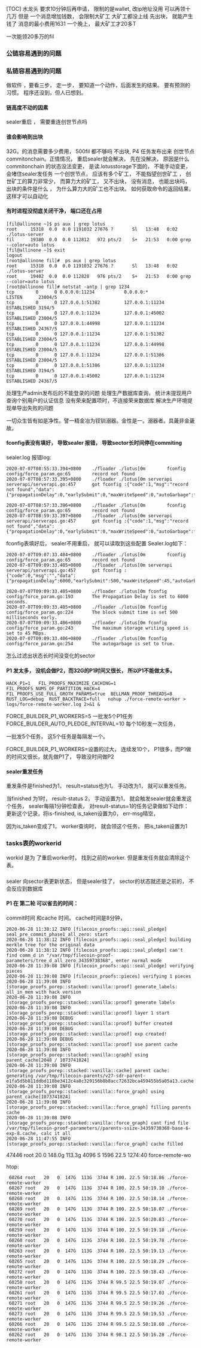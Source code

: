 [TOC]
水龙头 要求10分钟后再申请，
限制的是wallet, 改ip地址没用
可以再领十几万
但是 
一个消息增加钱数， 会限制大矿工 
大矿工都没上线
先出块， 就能产生钱了
消息的最小费用1631
一个晚上， 最大矿工才20多T

一次能领20多万的fil

### 公链容易遇到的问题

### 私链容易遇到的问题

做软件 ，要看三步， 走一步， 要知道一个动作，后面发生的结果。 要有预测的习惯。 程序还没到，但人已想到。

####   链高度不动的因素
sealer重启 ， 需要重连创世节点吗


####  谁会影响到出块

32G。的消息需要多少费用， 500fil 都不够吗
不出块, P4 任务发布出来
创世节点
commitonchain。正情情况， 重启sealer就会解决， 先在没解决， 原因是什么
commitonchain 的状态没法变更，  是读.lotusstorage下面的， 不能手动变更， 会堵住sealer发任务
一个创世节点， 应该有多个矿工， 不能指望创世矿工 ， 创世矿工的算力非常少， 而算力大的矿工， 又不出块， 
没有消息， 也能出块吗， 出块的条件是什么 ， 为什么算力大的矿工也不出块。 
如何获取命令的返回结果， 这样才可以自动化



#### 有时进程没彻底关闭干净， 端口还在占用
```
[fil@allinone ~]$ ps aux | grep lotus
root     15318  0.0  0.0 1191032 27676 ?       Sl   13:48   0:02 ./lotus-server
fil      19380  0.0  0.0 112812   972 pts/2    S+   21:53   0:00 grep --color=auto lotus
[fil@allinone ~]$ exit
logout
[root@allinone fil]#  ps aux | grep lotus
root     15318  0.0  0.0 1191032 27676 ?       Sl   13:48   0:02 ./lotus-server
root     19402  0.0  0.0 112828   976 pts/2    S+   21:53   0:00 grep --color=auto lotus
[root@allinone fil]# netstat -antp | grep 1234
tcp        0      0 0.0.0.0:11234           0.0.0.0:*               LISTEN      23004/5
tcp        0      0 127.0.0.1:51382         127.0.0.1:11234         ESTABLISHED 3194/5
tcp        0      0 127.0.0.1:11234         127.0.0.1:45002         ESTABLISHED 23004/5
tcp        0      0 127.0.0.1:44998         127.0.0.1:11234         ESTABLISHED 24367/5
tcp        0      0 127.0.0.1:11234         127.0.0.1:51382         ESTABLISHED 23004/5
tcp        0      0 127.0.0.1:11234         127.0.0.1:44998         ESTABLISHED 23004/5
tcp        0      0 127.0.0.1:11234         127.0.0.1:51386         ESTABLISHED 23004/5
tcp        0      0 127.0.0.1:51386         127.0.0.1:11234         ESTABLISHED 3194/5
tcp        0      0 127.0.0.1:45002         127.0.0.1:11234         ESTABLISHED 24367/5
```
处理生产admin发布后的不能登录的问题
处理生产数据库查询， 统计未提现用户
查询个别用户的认证信息
没有荣来配置项时，不连接荣来数据库
解决生产环境提现单导出失败的问题


一切众生皆有如是净性。譬一精金冶为钗钏溺器。金性是一。溺器者。具薉非金薉故。
#### fconfig表没有填好， 导致sealer 报错， 导致sector长时间停在commiting
sealer.log 报错log:
```
2020-07-07T08:55:33.394+0800    ./floader ./lotus[0m        fconfig config/force_param.go:65        record not found
2020-07-07T08:57:33.395+0800    ./floader ./lotus[0m serverapi       serverapi/serverapi.go:457      got fconfig :{"code":1,"msg":"record not found","data":{"propagationDelay":0,"earlySubmit":0,"maxWriteSpeed":0,"autoGarbage":false}}

2020-07-07T08:57:33.396+0800    ./floader ./lotus[0m        fconfig config/force_param.go:65        record not found
2020-07-07T08:59:33.397+0800    ./floader ./lotus[0m serverapi       serverapi/serverapi.go:457      got fconfig :{"code":1,"msg":"record not found","data":{"propagationDelay":0,"earlySubmit":0,"maxWriteSpeed":0,"autoGarbage":false}}
```
fconfig表填好后， sealer不用重启， 就可以读取到这些配置
Sealer.log如下：
```
2020-07-07T09:07:33.404+0800    ./floader ./lotus[0m        fconfig config/force_param.go:65        record not found
2020-07-07T09:09:33.405+0800    ./floader ./lotus[0m serverapi       serverapi/serverapi.go:457      got fconfig :{"code":0,"msg":"","data":{"propagationDelay":6000,"earlySubmit":500,"maxWriteSpeed":45,"autoGarbage":true}}

2020-07-07T09:09:33.405+0800    ./floader ./lotus[0m fconfig config/force_param.go:193       The Propagation Delay is set to 6000 seconds.
2020-07-07T09:09:33.405+0800    ./floader ./lotus[0m fconfig config/force_param.go:224       The block submit time is set 500 milliseconds early.
2020-07-07T09:09:33.406+0800    ./floader ./lotus[0m fconfig config/force_param.go:243       The maximum storage writing speed is set to 45 MBps.
2020-07-07T09:09:33.406+0800    ./floader ./lotus[0m fconfig config/force_param.go:254       The autogarbage is set to true.

```


怎么过滤出状态长时间没变化的sector

#### P1 发太多， 没机会做P2，而32G的P1时间又很长， 所以P1不能做太多。 

```
HACK_P1=1   FIL_PROOFS_MAXIMIZE_CACHING=1  FIL_PROOFS_NUMS_OF_PARTITION_HACK=4  FIL_PROOFS_USE_FULL_GROTH_PARAMS=true  BELLMAN_PROOF_THREADS=8  RUST_LOG=debug  RUST_BACKTRACE=full   nohup ./force-remote-worker > logs/force-remote-worker.log 2>&1 &
```
FORCE_BUILDER_P1_WORKERS=5 一批发5个P1任务
FORCE_BUILDER_AUTO_PLEDGE_INTERVAL=10 每个10秒发一次任务， 
 
一批发5个任务， 这5个任务是每隔发一个。 
 
 
FORCE_BUILDER_P1_WORKERS=设置的过大， 连续发10个， P1很多，而P1做的时间又很长，就先做P1了， 导致没时间做P2
 
#### sealer重发任务
重发条件是finished为1， result=status也为1。 手动改为1， 就可以重发任务。 

当finished 为1时， result-status 2，  手动设置为1，  就会触发sealer就会重发这个任务， sealer每隔1分钟检查表， 对result-status=1的任务记录做如下动作：
更新这个记录，将is-finished, is_taken设置为0，  err-msg晴空， 

因为is_taken变成了1， worker查询时， 就会领这个任务， 把is_taken设置为1 


### tasks表的workerid
workid 是为 了重启worker时， 找到之前的worker. 
但是重发任务就会清除这个表。 

### 
sealer 向sector表更新状态， 但是sealer挂了， sector的状态就还是之前的， 不会反应到数据库


#### P1 在 第二轮 可以省去的时间： 
commit时间 和cache 时间。 cache时间是8分钟， 
```
2020-06-28 11:38:12 INFO [filecoin_proofs::api::seal_pledge] seal_pre_commit_phase1_all_zero: start
2020-06-28 11:38:12 INFO [filecoin_proofs::api::seal_pledge] building merkle tree for the original data
2020-06-28 11:38:12 INFO [filecoin_proofs::api::seal_pledge] can't find comm_d in "/var/tmp/filecoin-proof-parameters/tree_d_all_zero_34359738368", enter normal mode
2020-06-28 11:39:08 INFO [filecoin_proofs::api::seal_pledge] verifying pieces
2020-06-28 11:39:08 INFO [filecoin_proofs::pieces] verifying 1 pieces
2020-06-28 11:39:08 INFO [storage_proofs_porep::stacked::vanilla::proof] generate_labels: all_in_mem with hack version
2020-06-28 11:39:08 INFO [storage_proofs_porep::stacked::vanilla::proof] generate labels
2020-06-28 11:39:08 INFO [storage_proofs_porep::stacked::vanilla::proof] layer 1 start
2020-06-28 11:39:08 DEBUG [storage_proofs_porep::stacked::vanilla::proof] buffer created
2020-06-28 11:39:08 DEBUG [storage_proofs_porep::stacked::vanilla::proof] exp created!
2020-06-28 11:39:08 DEBUG [storage_proofs_porep::stacked::vanilla::proof] use parent cache
2020-06-28 11:39:08 INFO [storage_proofs_porep::stacked::vanilla::graph] using parent_cache[2048 / 1073741824]
2020-06-28 11:39:08 INFO [storage_proofs_porep::stacked::vanilla::cache] parent cache: generating /var/tmp/filecoin-parents/v27-sdr-parent-e1fa5d5b811ddbd118be3412c4a8c329156b8b8acc72632bca459455b5a05a13.cache
2020-06-28 11:39:08 INFO [storage_proofs_porep::stacked::vanilla::force_graph] using parent_cache[1073741824]
2020-06-28 11:39:08 INFO [storage_proofs_porep::stacked::vanilla::force_graph] filling parents cache
2020-06-28 11:39:08 INFO [storage_proofs_porep::stacked::vanilla::force_graph] cant find file /var/tmp/filecoin-proof-parameters//parents-ssize-34359738368-base-6-exp-8.cache, calc it all
2020-06-28 11:47:55 INFO [storage_proofs_porep::stacked::vanilla::force_graph] cache filled
```

47446 root   20   0  148.0g 113.3g   4096 S  1596 22.5   1274:40 force-remote-wo

htop:

```
 60264 root	  20   0  147G  113G  3744 R 100. 22.5 50:18.86 ./force-remote-worker
 60267 root	  20   0  147G  113G  3744 R 100. 22.5 50:19.10 ./force-remote-worker
 60268 root	  20   0  147G  113G  3744 R 100. 22.5 50:18.14 ./force-remote-worker
 60269 root	  20   0  147G  113G  3744 R 100. 22.5 50:18.07 ./force-remote-worker
 60270 root	  20   0  147G  113G  3744 R 100. 22.5 50:20.83 ./force-remote-worker
 60259 root	  20   0  147G  113G  3744 R 100. 22.5 50:19.18 ./force-remote-worker
 60260 root	  20   0  147G  113G  3744 R 100. 22.5 50:19.78 ./force-remote-worker
 60263 root	  20   0  147G  113G  3744 R 100. 22.5 50:19.13 ./force-remote-worker
 60265 root	  20   0  147G  113G  3744 R 100. 22.5 50:18.29 ./force-remote-worker
 60272 root	  20   0  147G  113G  3744 R 100. 22.5 50:18.43 ./force-remote-worker
 60258 root	  20   0  147G  113G  3744 R 99.5 22.5 50:19.07 ./force-remote-worker
 60261 root	  20   0  147G  113G  3744 R 99.5 22.5 50:17.03 ./force-remote-worker
 60271 root	  20   0  147G  113G  3744 R 99.5 22.5 50:19.26 ./force-remote-worker
 60273 root	  20   0  147G  113G  3744 R 99.5 22.5 50:19.53 ./force-remote-worker
 60266 root	  20   0  147G  113G  3744 R 99.5 22.5 50:18.60 ./force-remote-worker
 60262 root	  20   0  147G  113G  3744 R 98.1 22.5 50:16.28 ./force-remote-worker
```
 